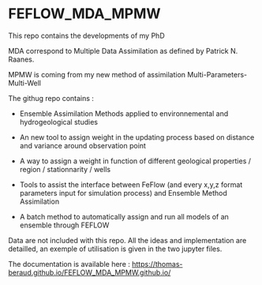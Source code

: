 # FEFLOW_MDA_MPMW

This repo contains the developments of my PhD

MDA correspond to Multiple Data Assimilation as defined by Patrick N. Raanes. 

MPMW is coming from my new method of assimilation Multi-Parameters-Multi-Well

The githug repo contains : 

- Ensemble Assimilation Methods applied to environnemental and hydrogeological studies

- An new tool to assign weight in the updating process based on distance and variance around observation point

- A way to assign a weight in function of different geological properties / region / stationnarity / wells

- Tools to assist the interface between FeFlow (and every x,y,z format parameters input for simulation process) and Ensemble Method Assimilation

- A batch method to automatically assign and run all models of an ensemble through FEFLOW


Data are not included with this repo. All the ideas and implementation are detailled, an exemple of utilisation is given in the two jupyter files. 


The documentation is available here : https://thomas-beraud.github.io/FEFLOW_MDA_MPMW.github.io/
